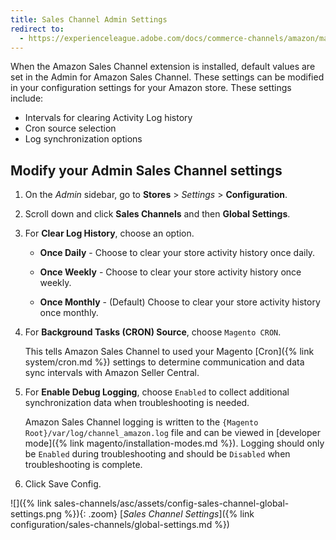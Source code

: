```yaml
---
title: Sales Channel Admin Settings
redirect to:
  - https://experienceleague.adobe.com/docs/commerce-channels/amazon/manage/sales-channel-settings.html
---
```



When the Amazon Sales Channel extension is installed, default values are set in the Admin for Amazon Sales Channel. These settings can be modified in your configuration settings for your Amazon store. These settings include:

- Intervals for clearing Activity Log history
- Cron source selection
- Log synchronization options

## Modify your Admin Sales Channel settings

1. On the _Admin_ sidebar, go to **Stores** > _Settings_ > **Configuration**.

1. Scroll down and click **Sales Channels** and then **Global Settings**.

1. For **Clear Log History**, choose an option.

   - **Once Daily** - Choose to clear your store activity history once daily.

   - **Once Weekly** - Choose to clear your store activity history once weekly.

   - **Once Monthly** - (Default) Choose to clear your store activity history once monthly.

1. For **Background Tasks (CRON) Source**, choose `Magento CRON`.

   This tells Amazon Sales Channel to used your Magento [Cron]({% link system/cron.md %}) settings to determine communication and data sync intervals with Amazon Seller Central.

1. For **Enable Debug Logging**, choose `Enabled` to collect additional synchronization data when troubleshooting is needed.

   Amazon Sales Channel logging is written to the `{Magento Root}/var/log/channel_amazon.log` file and can be viewed in [developer mode]({% link magento/installation-modes.md %}). Logging should only be `Enabled` during troubleshooting and should be `Disabled` when troubleshooting is complete.

1. Click <span class="btn">Save Config</span>.

![]({% link sales-channels/asc/assets/config-sales-channel-global-settings.png %}){: .zoom}
[_Sales Channel Settings_]({% link configuration/sales-channels/global-settings.md %})
